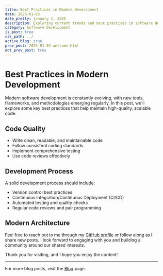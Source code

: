 ```yaml
---
title: Best Practices in Modern Development
date: 2025-01-03
date_pretty: January 3, 2025
description: Exploring current trends and best practices in software development for modern applications.
category: Software Development
is_post: true
css_path: ../
active_blog: true
prev_post: 2025-01-02-welcome.html
not_prev_post: true
---
```


# Best Practices in Modern Development

Modern software development is constantly evolving, with new tools, frameworks, and methodologies emerging regularly. In this post, we'll explore some key best practices that help maintain high-quality, scalable code.

## Code Quality

- Write clean, readable, and maintainable code
- Follow consistent coding standards
- Implement comprehensive testing
- Use code reviews effectively

## Development Process

A solid development process should include:

- Version control best practices
- Continuous Integration/Continuous Deployment (CI/CD)
- Automated testing and quality checks
- Regular code reviews and pair programming

## Modern Architecture

Feel free to reach out to me through my [GitHub profile](https://github.com/yourusername) or follow along as I share new posts. I look forward to engaging with you and building a community around our shared interests.

Thank you for visiting, and I hope you enjoy the content!

---

For more blog posts, visit the [Blog](../blog.html) page.